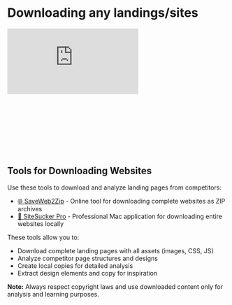# Downloading any landings/sites

<div class="mb-8" style="aspect-ratio: 16/9;">
  <iframe class="w-full h-full rounded-lg" src="https://www.youtube.com/embed/JAgk5rP6vPE?si=Kh_wKy9bA98iAs9v" title="YouTube video player" frameborder="0" allow="accelerometer; autoplay; clipboard-write; encrypted-media; gyroscope; picture-in-picture; web-share" referrerpolicy="strict-origin-when-cross-origin" allowfullscreen></iframe>
</div>

## Tools for Downloading Websites

Use these tools to download and analyze landing pages from competitors:

- [🌐 SaveWeb2Zip](https://saveweb2zip.com/en) - Online tool for downloading complete websites as ZIP archives
- [🍎 SiteSucker Pro](https://ricks-apps.com/osx/sitesucker/) - Professional Mac application for downloading entire websites locally

These tools allow you to:
- Download complete landing pages with all assets (images, CSS, JS)
- Analyze competitor page structures and designs
- Create local copies for detailed analysis
- Extract design elements and copy for inspiration

**Note:** Always respect copyright laws and use downloaded content only for analysis and learning purposes.